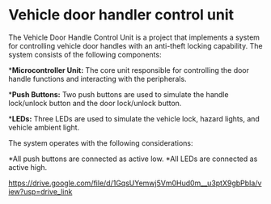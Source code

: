 # Vehicle door handler control unit 
The Vehicle Door Handle Control Unit is a project that implements a system for controlling vehicle door handles with an anti-theft locking capability. The system consists of the following components:

***Microcontroller Unit:** The core unit responsible for controlling the door handle functions and interacting with the peripherals.

***Push Buttons:** Two push buttons are used to simulate the handle lock/unlock button and the door lock/unlock button.

***LEDs:** Three LEDs are used to simulate the vehicle lock, hazard lights, and vehicle ambient light.

The system operates with the following considerations:

*All push buttons are connected as active low.
*All LEDs are connected as active high.


https://drive.google.com/file/d/1GqsUYemwj5Vm0Hud0m__u3ptX9gbPbIa/view?usp=drive_link
